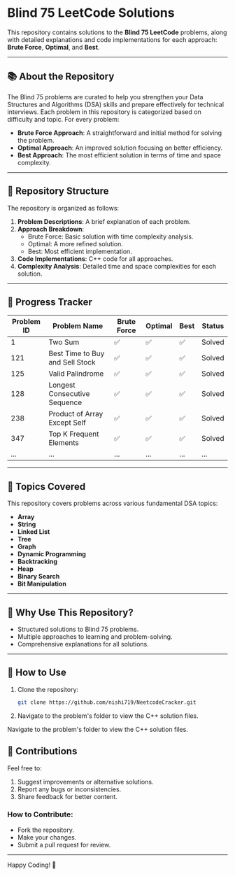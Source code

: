 # **Blind 75 LeetCode Solutions**

This repository contains solutions to the **Blind 75 LeetCode** problems, along with detailed explanations and code implementations for each approach: **Brute Force**, **Optimal**, and **Best**.

---

## 📚 About the Repository
The Blind 75 problems are curated to help you strengthen your Data Structures and Algorithms (DSA) skills and prepare effectively for technical interviews. Each problem in this repository is categorized based on difficulty and topic. For every problem:
- **Brute Force Approach**: A straightforward and initial method for solving the problem.
- **Optimal Approach**: An improved solution focusing on better efficiency.
- **Best Approach**: The most efficient solution in terms of time and space complexity.

---

## 🔧 Repository Structure
The repository is organized as follows:
1. **Problem Descriptions**: A brief explanation of each problem.
2. **Approach Breakdown**:
   - Brute Force: Basic solution with time complexity analysis.
   - Optimal: A more refined solution.
   - Best: Most efficient implementation.
3. **Code Implementations**: C++ code for all approaches.
4. **Complexity Analysis**: Detailed time and space complexities for each solution.

---

## 🚀 Progress Tracker
| Problem ID | Problem Name                           | Brute Force | Optimal | Best | Status  |
|------------|----------------------------------------|-------------|---------|------|---------|
| 1          | Two Sum                               | ✅          | ✅      | ✅   | Solved  |
| 121        | Best Time to Buy and Sell Stock       | ✅          | ✅      | ✅   | Solved  |
| 125        | Valid Palindrome                      | ✅          | ✅      | ✅   | Solved  |
| 128        | Longest Consecutive Sequence          | ✅          | ✅      | ✅   | Solved  |
| 238        | Product of Array Except Self          | ✅          | ✅      | ✅   | Solved  |
| 347        | Top K Frequent Elements               | ✅          | ✅      | ✅   | Solved  |
| ...        | ...                                   | ...         | ...     | ...  | ...     |


---

## 📂 Topics Covered
This repository covers problems across various fundamental DSA topics:
- **Array**
- **String**
- **Linked List**
- **Tree**
- **Graph**
- **Dynamic Programming**
- **Backtracking**
- **Heap**
- **Binary Search**
- **Bit Manipulation**

---

## 🌟 Why Use This Repository?
- Structured solutions to Blind 75 problems.
- Multiple approaches to learning and problem-solving.
- Comprehensive explanations for all solutions.

---
## 📘 How to Use
1. Clone the repository:
   ```bash
   git clone https://github.com/nishi719/NeetcodeCracker.git
2. Navigate to the problem's folder to view the C++ solution files.

Navigate to the problem's folder to view the C++ solution files.

## 🤝 Contributions
Feel free to:
1. Suggest improvements or alternative solutions.
2. Report any bugs or inconsistencies.
3. Share feedback for better content.

### How to Contribute:
- Fork the repository.
- Make your changes.
- Submit a pull request for review.

---

Happy Coding! 🚀

